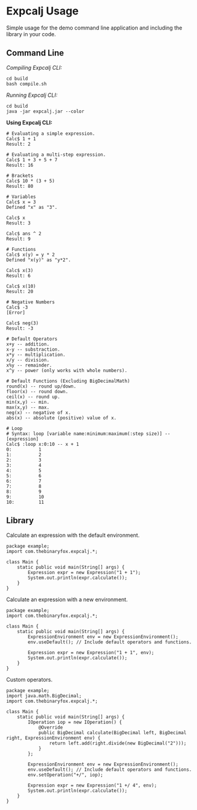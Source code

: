 # Expcalj Usage
Simple usage for the demo command line application and including the library in your code.

## Command Line
*Compiling Expcalj CLI:*
```
cd build
bash compile.sh
```

*Running Expcalj CLI:*
```
cd build
java -jar expcalj.jar --color
```

**Using Expcalj CLI:**
```
# Evaluating a simple expression.
Calc$ 1 + 1
Result: 2
```
```
# Evaluating a multi-step expression.
Calc$ 1 + 3 + 5 + 7
Result: 16
```
```
# Brackets
Calc$ 10 * (3 + 5)
Result: 80
```
```
# Variables
Calc$ x = 3
Defined "x" as "3".

Calc$ x
Result: 3

Calc$ ans ^ 2
Result: 9
```
```
# Functions
Calc$ x(y) = y * 2
Defined "x(y)" as "y*2".

Calc$ x(3)
Result: 6

Calc$ x(10)
Result: 20
```
```
# Negative Numbers
Calc$ -3
[Error]

Calc$ neg(3)
Result: -3
```
```
# Default Operators
x+y -- addition.
x-y -- substraction.
x*y -- multiplication.
x/y -- division.
x%y -- remainder.
x^y -- power (only works with whole numbers).
```
```
# Default Functions (Excluding BigDecimalMath)
round(x) -- round up/down.
floor(x) -- round down.
ceil(x) -- round up.
min(x,y) -- min.
max(x,y) -- max.
neg(x) -- negative of x.
abs(x) -- absolute (positive) value of x.
```
```
# Loop
# Syntax: loop [variable name:minimum:maximum(:step size)] -- [expression]
Calc$ :loop x:0:10 -- x + 1
0:          1
1:          2
2:          3
3:          4
4:          5
5:          6
6:          7
7:          8
8:          9
9:          10
10:         11
```

## Library
Calculate an expression with the default environment.
```
package example;
import com.thebinaryfox.expcalj.*;

class Main {
    static public void main(String[] args) {
        Expression expr = new Expression("1 + 1");
        System.out.println(expr.calculate());
    }
}
```

Calculate an expression with a new environment.
```
package example;
import com.thebinaryfox.expcalj.*;

class Main {
    static public void main(String[] args) {
        ExpressionEnvironment env = new ExpressionEnvironment();
        env.useDefault(); // Include default operators and functions.
        
        Expression expr = new Expression("1 + 1", env);
        System.out.println(expr.calculate());
    }
}
```

Custom operators.
```
package example;
import java.math.BigDecimal;
import com.thebinaryfox.expcalj.*;

class Main {
    static public void main(String[] args) {
        IOperation iop = new IOperation() {
            @Override
            public BigDecimal calculate(BigDecimal left, BigDecimal right, ExpressionEnvironment env) {
                return left.add(right.divide(new BigDecimal("2")));
            }
        };
        
        ExpressionEnvironment env = new ExpressionEnvironment();
        env.useDefault(); // Include default operators and functions.
        env.setOperation("+/", iop);
        
        Expression expr = new Expression("1 +/ 4", env);
        System.out.println(expr.calculate());
    }
}
```
